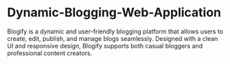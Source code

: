 # Dynamic-Blogging-Web-Application
Blogify is a dynamic and user-friendly blogging platform that allows users to create, edit, publish, and manage blogs seamlessly. Designed with a clean UI and responsive design, Blogify supports both casual bloggers and professional content creators.
